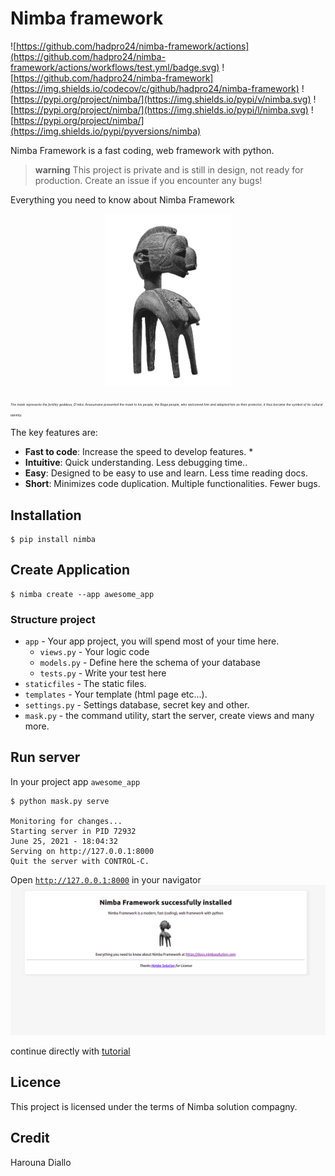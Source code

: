 # Nimba framework
![https://github.com/hadpro24/nimba-framework/actions](https://github.com/hadpro24/nimba-framework/actions/workflows/test.yml/badge.svg)
![https://github.com/hadpro24/nimba-framework](https://img.shields.io/codecov/c/github/hadpro24/nimba-framework)
![https://pypi.org/project/nimba/](https://img.shields.io/pypi/v/nimba.svg)
![https://pypi.org/project/nimba/](https://img.shields.io/pypi/l/nimba.svg)
![https://pypi.org/project/nimba/](https://img.shields.io/pypi/pyversions/nimba)

Nimba Framework is a fast coding, web framework with python.
> **warning** This project is private and is still in design, not ready for production. Create an issue if you encounter any bugs!

Everything you need to know about Nimba Framework

<p align="center">
  <a href="https://docs.nimbasolution.com"><img src="https://github.com/hadpro24/nimba-framework/blob/main/docs/img/nimba-logo.png?raw=true" alt="Nimba Framework" style="width: 200px;"></a>
</p>
  
  
 <em style="font-size:5px">The mask represents the fertility goddess, D'mba. Ansoumane presented the mask to his people, the Baga people, who welcomed him and adopted him as their protector; it thus became the symbol of its cultural identity.
  </em>
  

The key features are:

* **Fast to code**: Increase the speed to develop features. *
* **Intuitive**: Quick understanding. Less debugging time..
* **Easy**: Designed to be easy to use and learn. Less time reading docs.
* **Short**: Minimizes code duplication. Multiple functionalities. Fewer bugs.

## Installation

<div class="termy">

```console
$ pip install nimba
```

</div>

## Create Application

<div class="termy">

```console
$ nimba create --app awesome_app
```

</div>

### Structure project

* `app` - Your app project, you will spend most of your time here.
    - `views.py` - Your logic code
    - `models.py` - Define here the schema of your database
    - `tests.py` - Write your test here
* `staticfiles` - The static files.
* `templates` - Your template (html page etc...).
* `settings.py` - Settings database, secret key and other.
* `mask.py` - the command utility, start the server, create views and many more.

## Run server
In your project app `awesome_app`
<div class="termy">

```console
$ python mask.py serve

Monitoring for changes...
Starting server in PID 72932
June 25, 2021 - 18:04:32
Serving on http://127.0.0.1:8000
Quit the server with CONTROL-C.
```

</div>

Open <a href="http://127.0.0.1:8000" target="_blank">`http://127.0.0.1:8000`</a> in your navigator
![Screenshot](https://github.com/hadpro24/nimba-framework/blob/main/result.png?raw=true)

continue directly with <a href="https://docs.nimbasolution.com/tutorial">tutorial</a>

## Licence

This project is licensed under the terms of Nimba solution compagny.


## Credit

Harouna Diallo
